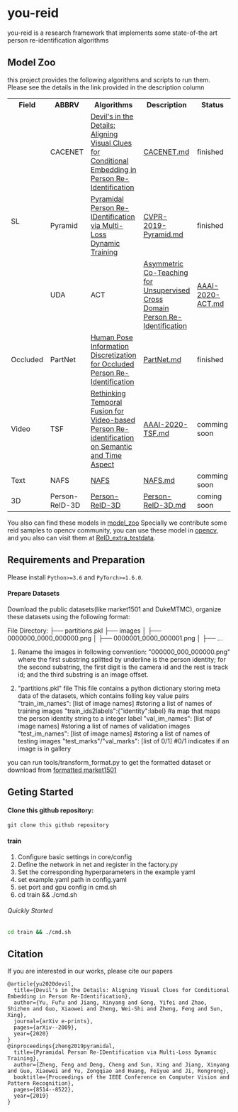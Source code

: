 # you-reid

you-reid is a research framework that implements some state-of-the art person re-identification algorithms


## Model Zoo
this project provides the following algorithms and scripts to run them. Please see the details in the link provided in the description column

<table>
    <tr>
        <th>Field</th><th>ABBRV</th><th>Algorithms</th><th>Description</th><th>Status</th>
    </tr>
    <tr>
	<td rowspan="3">SL</td><td>CACENET</td><td><a href="https://arxiv.org/abs/2009.05250">Devil's in the Details: Aligning Visual Clues for Conditional Embedding in Person Re-Identification</a></td><td><a href="docs/CACENET/CACENET.md">CACENET.md</a></td><td>finished</td>
    </tr>
    <tr>
        <td>Pyramid</td><td><a href="https://openaccess.thecvf.com/content_CVPR_2019/papers/Zheng_Pyramidal_Person_Re-IDentification_via_Multi-Loss_Dynamic_Training_CVPR_2019_paper.pdf">Pyramidal Person Re-IDentification via Multi-Loss Dynamic Training</a></td><td><a href="docs/Pyramid/CVPR-2019-Pyramid.md">CVPR-2019-Pyramid.md</a></td><td>finished</td>
    </tr>
	<tr>
	<td>UDA</td><td>ACT</td><td><a href="https://arxiv.org/abs/1911.12512">Asymmetric Co-Teaching for Unsupervised Cross Domain Person Re-Identification</a></td><td><a href="docs/ACT/AAAI-2020-ACT.md">AAAI-2020-ACT.md</a></td><td>comming soon</td>
	</tr>
	<tr>
	<td>Occluded </td><td>PartNet</td><td><a href="https://arxiv.org/abs/1911.12512">Human Pose Information Discretization for Occluded Person Re-Identification</a></td><td><a href="docs/PartNet/PartNet.md">PartNet.md</a></td><td>finished</td>
	</tr>
	<tr>
	<td>Video </td><td>TSF</td><td><a href="https://arxiv.org/abs/1911.12512">Rethinking Temporal Fusion for Video-based Person Re-identification on Semantic and Time Aspect</a></td><td><a href="docs/TSF/AAAI-2020-TSF.md">AAAI-2020-TSF.md</a></td><td>comming soon</td>
	</tr>
	<tr>
	<td>Text </td><td>NAFS</td><td><a href="https://arxiv.org/abs/1911.12512">NAFS</a></td><td><a href="docs/NAFS/NAFS.md">NAFS.md</a></td><td>comming soon</td>
	</tr>
	<tr>
	<td>3D </td><td>Person-ReID-3D</td><td><a href="https://arxiv.org/abs/1911.12512">Person-ReID-3D</a></td><td><a href="docs/Person-ReID-3D/Person-ReID-3D.md">Person-ReID-3D.md</a></td><td>coming soon</td>
	</tr>
</table>

You also can find these models in [model_zoo](docs/model_zoo.md)
Specially we contribute some reid samples to opencv community, you can use these model in [opencv](https://github.com/opencv/opencv/pull/19108), and you also can visit them at [ReID_extra_testdata](https://github.com/ReID-Team/ReID_extra_testdata).
## Requirements and Preparation
Please install `Python>=3.6` and `PyTorch>=1.6.0`. 

#### Prepare Datasets
Download the public datasets(like market1501 and DukeMTMC), organize these datasets using the following format:

File Directory:
├── partitions.pkl
├── images
│ ├── 0000000_0000_000000.png
│ ├── 0000001_0000_000001.png
│ ├── ...

1. Rename the images in following convention:
"000000_000_000000.png" where the first substring splitted by underline is the person identity;
for the second substring, the first digit is the camera id and the rest is track id;
and the third substring is an image offset.

2. "partitions.pkl" file
This file contains a python dictionary storing meta data of the datasets, which contains folling key value pairs
"train_im_names": [list of image names] #storing a list of names of training images
"train_ids2labels":{"identity":label} #a map that maps the person identity string to a integer label
"val_im_names": [list of image names] #storing a list of names of validation images
"test_im_names": [list of image names] #storing a list of names of testing images
"test_marks"/"val_marks": [list of 0/1] #0/1 indicates if an image is in gallery

you can run tools/transform_format.py to get the formatted dataset or download from [formatted market1501](https://drive.google.com/file/d/1tqRV9ECq3zufuGzXpCvk3SF5jJEa51EB/view?usp=sharing)

## Geting Started

#### Clone this github repository:
```
git clone this github repository
```

#### train
1. Configure basic settings in core/config
2. Define the network in net and register in the factory.py
3. Set the corresponding hyperparameters in the example yaml
4. set example.yaml path in config.yaml  
5. set port and gpu config in cmd.sh
5. cd train && ./cmd.sh

###### Quickly Started

```bash
cd train && ./cmd.sh
```

## Citation
If you are interested in our works, please cite our papers
```
@article{yu2020devil,
  title={Devil's in the Details: Aligning Visual Clues for Conditional Embedding in Person Re-Identification},
  author={Yu, Fufu and Jiang, Xinyang and Gong, Yifei and Zhao, Shizhen and Guo, Xiaowei and Zheng, Wei-Shi and Zheng, Feng and Sun, Xing},
  journal={arXiv e-prints},
  pages={arXiv--2009},
  year={2020}
}
@inproceedings{zheng2019pyramidal,
  title={Pyramidal Person Re-IDentification via Multi-Loss Dynamic Training},
  author={Zheng, Feng and Deng, Cheng and Sun, Xing and Jiang, Xinyang and Guo, Xiaowei and Yu, Zongqiao and Huang, Feiyue and Ji, Rongrong},
  booktitle={Proceedings of the IEEE Conference on Computer Vision and Pattern Recognition},
  pages={8514--8522},
  year={2019}
}
```




